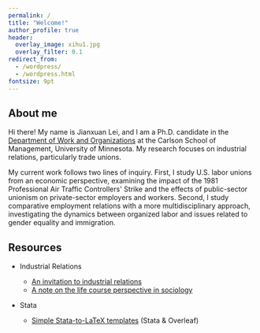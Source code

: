 ```yaml
---
permalink: /
title: "Welcome!"
author_profile: true
header:
  overlay_image: xihu1.jpg
  overlay_filter: 0.1
redirect_from: 
  - /wordpress/
  - /wordpress.html
fontsize: 9pt
---
```

## About me

Hi there! My name is Jianxuan Lei, and I am a Ph.D. candidate in the [Department of Work and Organizations](https://carlsonschool.umn.edu/departments/work-organizations-department) at the Carlson School of Management, University of Minnesota. My research focuses on industrial relations, particularly trade unions. 

My current work follows two lines of inquiry. First, I study U.S. labor unions from an economic perspective, examining the impact of the 1981 Professional Air Traffic Controllers' Strike and the effects of public-sector unionism on private-sector employers and workers. Second, I study comparative employment relations with a more multidisciplinary approach, investigating the dynamics between organized labor and issues related to gender equality and immigration.

## Resources
* Industrial Relations
  * [An invitation to industrial relations](https://jianxuan-lei.github.io/posts/2022/10/industrial-relations/)
  * [A note on the life course perspective in sociology](https://jianxuan-lei.github.io/posts/2022/11/life-course/)

* Stata
  * [Simple Stata-to-LaTeX templates](https://jianxuan-lei.github.io/posts/2022/10/stata-to-latex/) (Stata & Overleaf)
